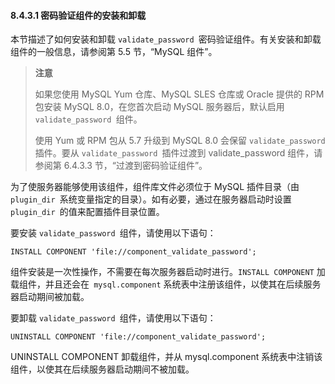 #### 8.4.3.1 密码验证组件的安装和卸载

本节描述了如何安装和卸载 `validate_password `密码验证组件。有关安装和卸载组件的一般信息，请参阅第 5.5 节，“MySQL 组件”。

> **注意**
>
> 如果您使用 MySQL Yum 仓库、MySQL SLES 仓库或 Oracle 提供的 RPM 包安装 MySQL 8.0，在您首次启动 MySQL 服务器后，默认启用 `validate_password `组件。
>
> 使用 Yum 或 RPM 包从 5.7 升级到 MySQL 8.0 会保留 `validate_password `插件。要从 `validate_password `插件过渡到 validate_password 组件，请参阅第 6.4.3.3 节，“过渡到密码验证组件”。

为了使服务器能够使用该组件，组件库文件必须位于 MySQL 插件目录（由 `plugin_dir `系统变量指定的目录）。如有必要，通过在服务器启动时设置 `plugin_dir `的值来配置插件目录位置。

要安装 `validate_password `组件，请使用以下语句：

```
INSTALL COMPONENT 'file://component_validate_password';
```

组件安装是一次性操作，不需要在每次服务器启动时进行。`INSTALL COMPONENT` 加载组件，并且还会在` mysql.component` 系统表中注册该组件，以使其在后续服务器启动期间被加载。

要卸载 `validate_password `组件，请使用以下语句：

```
UNINSTALL COMPONENT 'file://component_validate_password';
```

UNINSTALL COMPONENT 卸载组件，并从 mysql.component 系统表中注销该组件，以使其在后续服务器启动期间不被加载。